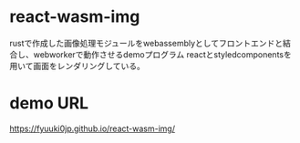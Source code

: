 # react-wasm-img

rustで作成した画像処理モジュールをwebassemblyとしてフロントエンドと結合し、webworkerで動作させるdemoプログラム
reactとstyledcomponentsを用いて画面をレンダリングしている。

# demo URL
https://fyuuki0jp.github.io/react-wasm-img/
